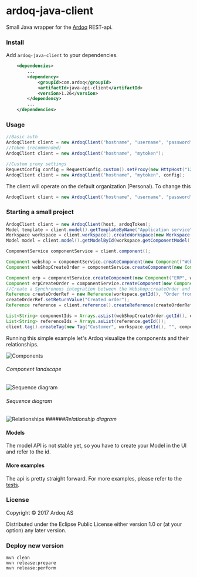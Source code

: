 ardoq-java-client
=================

Small Java wrapper for the [Ardoq](http://ardoq.com) REST-api.

### Install
Add `ardoq-java-client` to your dependencies.

```xml
    <dependencies>
        ...
        <dependency>
            <groupId>com.ardoq</groupId>
            <artifactId>java-api-client</artifactId>
            <version>1.26</version>
        </dependency>
        ...
    </dependencies>
```

### Usage
```java
//Basic auth
ArdoqClient client = new ArdoqClient("hostname", "username", "password");
//Token (recommended)
ArdoqClient client = new ArdoqClient("hostname", "mytoken");

//Custom proxy settings
RequestConfig config = RequestConfig.custom().setProxy(new HttpHost("127.0.0.1", 9090)).build();
ArdoqClient client = new ArdoqClient("hostname", "mytoken", config);
```
The client will operate on the default organization (Personal). To change this
```java
ArdoqClient client = new ArdoqClient("hostname", "username", "password").setOrganization("my-organization");
```
### Starting a small project
```java
ArdoqClient client = new ArdoqClient(host, ardoqToken);
Model template = client.model().getTemplateByName("Application service");
Workspace workspace = client.workspace().createWorkspace(new Workspace("demo-workspace", template.getId(), "Description"));
Model model = client.model().getModelById(workspace.getComponentModel());

ComponentService componentService = client.component();

Component webshop = componentService.createComponent(new Component("Webshop", workspace.getId(), "Webshop description"));
Component webShopCreateOrder = componentService.createComponent(new Component("createOrder", workspace.getId(), "Order from cart", model.getComponentTypeByName("Service"), webshop.getId()));

Component erp = componentService.createComponent(new Component("ERP", workspace.getId(), ""));
Component erpCreateOrder = componentService.createComponent(new Component("createOrder", workspace.getId(), "", model.getComponentTypeByName("Service"), erp.getId()));
//Create a Synchronous integration between the Webshop:createOrder and ERP:createOrder services
Reference createOrderRef = new Reference(workspace.getId(), "Order from cart", webShopCreateOrder.getId(), erpCreateOrder.getId(), model.getReferenceTypeByName("Synchronous"));
createOrderRef.setReturnValue("Created order");
Reference reference = client.reference().createReference(createOrderRef);

List<String> componentIds = Arrays.asList(webShopCreateOrder.getId(), erpCreateOrder.getId());
List<String> referenceIds = Arrays.asList(reference.getId());
client.tag().createTag(new Tag("Customer", workspace.getId(), "", componentIds, referenceIds));
```

Running this simple example let's Ardoq visualize the components and their relationships.

![Components](https://s3-eu-west-1.amazonaws.com/ardoq-resources/public/comps.png)
###### *Component landscape*
![Sequence diagram](https://s3-eu-west-1.amazonaws.com/ardoq-resources/public/sequence_diagram.png)
###### *Sequence diagram*
![Relationships](https://s3-eu-west-1.amazonaws.com/ardoq-resources/public/rels.png)
######*Relationship diagram*
#### Models
The model API is not stable yet, so you have to create your Model in the UI and refer to the id.
#### More examples
The api is pretty straight forward. For more examples, please refer to the [tests](https://github.com/ardoq/ardoq-java-client/tree/master/src/integration-tests/java/com/ardoq/service).

### License

Copyright © 2017 Ardoq AS

Distributed under the Eclipse Public License either version 1.0 or (at your option) any later version.

### Deploy new version
```
mvn clean
mvn release:prepare
mvn release:perform
```


